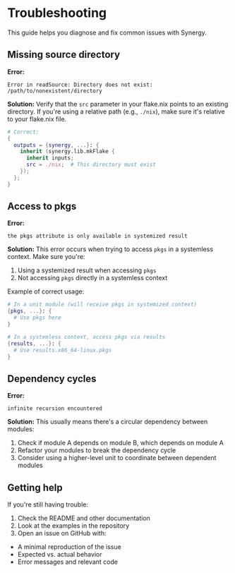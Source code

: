 # Troubleshooting

This guide helps you diagnose and fix common issues with Synergy.

## Missing source directory

**Error:**

```
Error in readSource: Directory does not exist: /path/to/nonexistent/directory
```

**Solution:**
Verify that the `src` parameter in your flake.nix points to an existing directory.
If you're using a relative path (e.g., `./nix`), make sure it's relative to your flake.nix file.

```nix
# Correct:
{
  outputs = {synergy, ...}: {
    inherit (synergy.lib.mkFlake {
      inherit inputs;
      src = ./nix;  # This directory must exist
    });
  };
}
```

## Access to pkgs

**Error:**

```
the pkgs attribute is only available in systemized result
```

**Solution:**
This error occurs when trying to access `pkgs` in a systemless context. Make sure you're:

1. Using a systemized result when accessing `pkgs`
1. Not accessing `pkgs` directly in a systemless context

Example of correct usage:

```nix
# In a unit module (will receive pkgs in systemized context)
{pkgs, ...}: {
  # Use pkgs here
}

# In a systemless context, access pkgs via results
{results, ...}: {
  # Use results.x86_64-linux.pkgs
}
```

## Dependency cycles

**Error:**

```
infinite recursion encountered
```

**Solution:**
This usually means there's a circular dependency between modules:

1. Check if module A depends on module B, which depends on module A
1. Refactor your modules to break the dependency cycle
1. Consider using a higher-level unit to coordinate between dependent modules

## Getting help

If you're still having trouble:

1. Check the README and other documentation
1. Look at the examples in the repository
1. Open an issue on GitHub with:
  - A minimal reproduction of the issue
  - Expected vs. actual behavior
  - Error messages and relevant code
